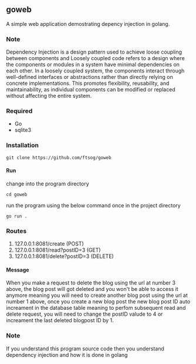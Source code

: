 ## goweb
A simple web application demostrating depency injection in golang.

### Note
Dependency Injection is a design pattern used to achieve loose coupling between components and Loosely coupled code refers to a design where the components or modules in a system have minimal dependencies on each other.
In a loosely coupled system, the components interact through well-defined interfaces or abstractions rather than directly relying on concrete implementations. This promotes flexibility, reusability, and maintainability, as individual components can be modified or replaced without affecting the entire system.


### Required
- Go
- sqlite3

### Installation
```
git clone https://github.com/ftsog/goweb
```

#### Run
change into the program directory
```
cd goweb
```

run the program using the below command once in the project directory
```
go run .
```
### Routes
1. 127.0.0.1:8081/create (POST)
2. 127.0.0.1:8081/read?postID=3 (GET)
3. 127.0.0.1:8081/delete?postID=3 (DELETE)

#### Message
When you make a request to delete the blog using the url at number 3 above, the blog post will got deleted and you won't be able to access it anymore meaning you will need to create another blog post using the url at number 1 above, once you create a new blog post the new blog post ID auto increament in the database table meaning to perfom subsequent read and delete request, you will need to change the postID valude to 4 or increament the last deleted blogpost ID by 1.

### Note
If you understand this program source code then you understand dependency injection and how it is done in golang
